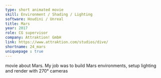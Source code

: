 ```yaml
---
type: short animated movie
skill: Environment / Shading / Lighting
software: Houdini / Unreal
title: Mars
year: 2017
role: CG supervisor
company: Attraktion! GmbH
link: https://www.attraktion.com/studios/dive/
shortname: 24_mars
uniquepage : true 
---
```


movie about Mars. My job was to build Mars environments, setup lighting and render with 270° cameras